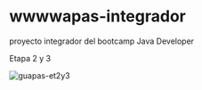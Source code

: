 # wwwwapas-integrador
proyecto integrador del bootcamp Java Developer

Etapa 2 y 3

![guapas-et2y3](https://user-images.githubusercontent.com/94873345/188292833-a7dddd61-2323-4b58-9666-3c855494fc26.png)

